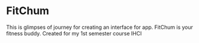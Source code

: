 # FitChum
This is glimpses of journey for creating an interface for app.
FitChum is your fitness buddy.
Created for my 1st semester course IHCI
